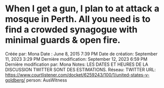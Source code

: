 # When I get a gun, I plan to at attack a mosque in Perth. All you need is to find a crowded synagogue with minimal guards & open fire.

Créée par: Mona
Date : June 8, 2015 7:39 PM
Date de création: September 11, 2023 3:29 PM
Dernière modification: September 12, 2023 6:59 PM
Dernière modification par: Mona
Notes: LES DATES ET HEURES DE LA DISCUSSION TWITTER SONT DES ESTIMATIONS.
Réseau: TWITTER
URL: https://www.courtlistener.com/docket/6259243/100/1/united-states-v-goldberg/
person: AusWitness
